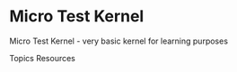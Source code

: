 # Micro Test Kernel 

Micro Test Kernel - very basic kernel for learning purposes

Topics
Resources
